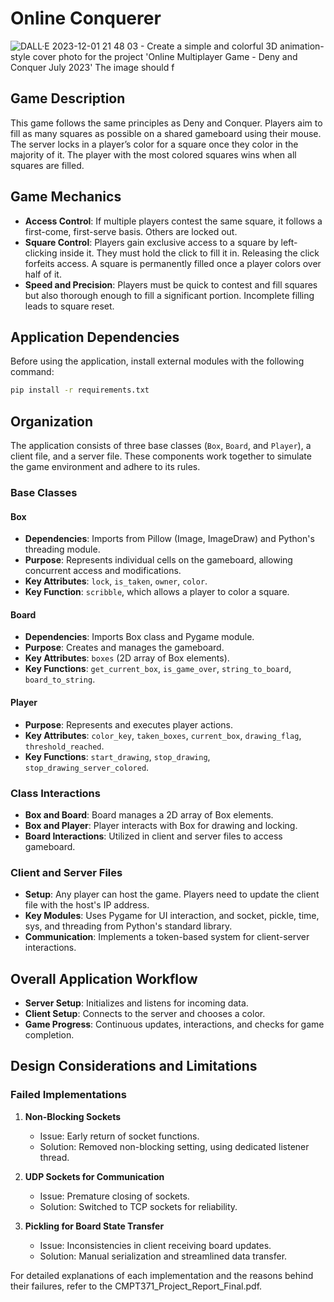 
# Online Conquerer
![DALL·E 2023-12-01 21 48 03 - Create a simple and colorful 3D animation-style cover photo for the project 'Online Multiplayer Game - Deny and Conquer July 2023'  The image should f](https://github.com/ssanjan123/Deny-and-Conquer-TCP-Game-/assets/84153519/6aba6e00-480c-445a-aab2-00d4dbb8a5e1)

## Game Description

This game follows the same principles as Deny and Conquer. Players aim to fill as many squares as possible on a shared gameboard using their mouse. The server locks in a player’s color for a square once they color in the majority of it. The player with the most colored squares wins when all squares are filled.

## Game Mechanics

- **Access Control**: If multiple players contest the same square, it follows a first-come, first-serve basis. Others are locked out.
- **Square Control**: Players gain exclusive access to a square by left-clicking inside it. They must hold the click to fill it in. Releasing the click forfeits access. A square is permanently filled once a player colors over half of it.
- **Speed and Precision**: Players must be quick to contest and fill squares but also thorough enough to fill a significant portion. Incomplete filling leads to square reset.

## Application Dependencies

Before using the application, install external modules with the following command:

```bash
pip install -r requirements.txt
```

## Organization

The application consists of three base classes (`Box`, `Board`, and `Player`), a client file, and a server file. These components work together to simulate the game environment and adhere to its rules.

### Base Classes

#### Box
- **Dependencies**: Imports from Pillow (Image, ImageDraw) and Python's threading module.
- **Purpose**: Represents individual cells on the gameboard, allowing concurrent access and modifications.
- **Key Attributes**: `lock`, `is_taken`, `owner`, `color`.
- **Key Function**: `scribble`, which allows a player to color a square.

#### Board
- **Dependencies**: Imports Box class and Pygame module.
- **Purpose**: Creates and manages the gameboard.
- **Key Attributes**: `boxes` (2D array of Box elements).
- **Key Functions**: `get_current_box`, `is_game_over`, `string_to_board`, `board_to_string`.

#### Player
- **Purpose**: Represents and executes player actions.
- **Key Attributes**: `color_key`, `taken_boxes`, `current_box`, `drawing_flag`, `threshold_reached`.
- **Key Functions**: `start_drawing`, `stop_drawing`, `stop_drawing_server_colored`.

### Class Interactions

- **Box and Board**: Board manages a 2D array of Box elements.
- **Box and Player**: Player interacts with Box for drawing and locking.
- **Board Interactions**: Utilized in client and server files to access gameboard.

### Client and Server Files

- **Setup**: Any player can host the game. Players need to update the client file with the host's IP address.
- **Key Modules**: Uses Pygame for UI interaction, and socket, pickle, time, sys, and threading from Python's standard library.
- **Communication**: Implements a token-based system for client-server interactions.

## Overall Application Workflow

- **Server Setup**: Initializes and listens for incoming data.
- **Client Setup**: Connects to the server and chooses a color.
- **Game Progress**: Continuous updates, interactions, and checks for game completion.

## Design Considerations and Limitations

### Failed Implementations

1. **Non-Blocking Sockets**
   - Issue: Early return of socket functions.
   - Solution: Removed non-blocking setting, using dedicated listener thread.

2. **UDP Sockets for Communication**
   - Issue: Premature closing of sockets.
   - Solution: Switched to TCP sockets for reliability.

3. **Pickling for Board State Transfer**
   - Issue: Inconsistencies in client receiving board updates.
   - Solution: Manual serialization and streamlined data transfer.

For detailed explanations of each implementation and the reasons behind their failures, refer to the CMPT371_Project_Report_Final.pdf.
